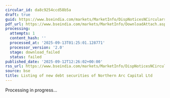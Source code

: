 ```yaml
---
circular_id: da8c9254ccd58b5a
draft: true
guid: https://www.bseindia.com/markets/MarketInfo/DispNoticesNCirculars.aspx?Noticeid={CA348283-21CE-4CB2-A76C-7E2413D114BA}&noticeno=20250912-78&dt=09/12/2025&icount=78&totcount=103&flag=0
pdf_url: https://www.bseindia.com/markets/MarketInfo/DownloadAttach.aspx?id=20250912-78&attachedId=
processing:
  attempts: 1
  content_hash: ''
  processed_at: '2025-09-13T01:25:01.128771'
  processor_version: '2.0'
  stage: download_failed
  status: failed
published_date: '2025-09-12T12:26:02+00:00'
rss_url: https://www.bseindia.com/markets/MarketInfo/DispNoticesNCirculars.aspx?Noticeid={CA348283-21CE-4CB2-A76C-7E2413D114BA}&noticeno=20250912-78&dt=09/12/2025&icount=78&totcount=103&flag=0
source: bse
title: Listing of new debt securities of Northern Arc Capital Ltd
---
```


Processing in progress...